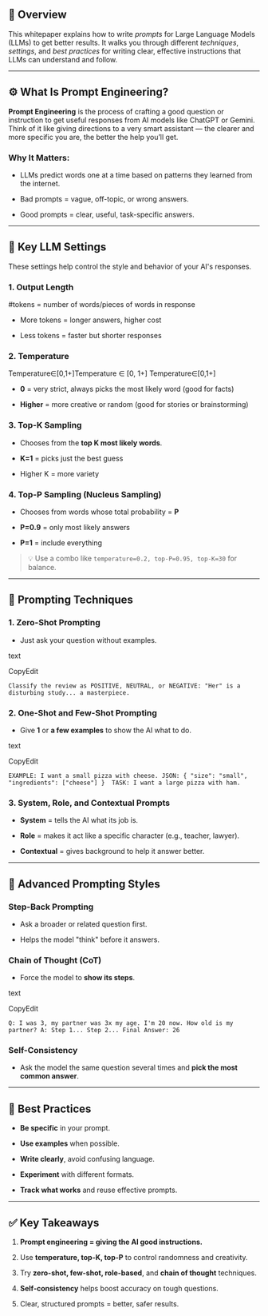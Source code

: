 
## 📄 Overview

This whitepaper explains how to write _prompts_ for Large Language Models (LLMs) to get better results. It walks you through different _techniques_, _settings_, and _best practices_ for writing clear, effective instructions that LLMs can understand and follow.

---

## ⚙️ What Is Prompt Engineering?

**Prompt Engineering** is the process of crafting a good question or instruction to get useful responses from AI models like ChatGPT or Gemini. Think of it like giving directions to a very smart assistant — the clearer and more specific you are, the better the help you’ll get.

### Why It Matters:

- LLMs predict words one at a time based on patterns they learned from the internet.
    
- Bad prompts = vague, off-topic, or wrong answers.
    
- Good prompts = clear, useful, task-specific answers.
    

---

## 🔧 Key LLM Settings

These settings help control the style and behavior of your AI's responses.

### **1. Output Length**

#tokens = number of words/pieces of words in response

- More tokens = longer answers, higher cost
    
- Less tokens = faster but shorter responses
    

### **2. Temperature**

Temperature∈[0,1+]Temperature ∈ [0, 1+] Temperature∈[0,1+]

- **0** = very strict, always picks the most likely word (good for facts)
    
- **Higher** = more creative or random (good for stories or brainstorming)
    

### **3. Top-K Sampling**

- Chooses from the **top K most likely words**.
    
- **K=1** = picks just the best guess
    
- Higher K = more variety
    

### **4. Top-P Sampling (Nucleus Sampling)**

- Chooses from words whose total probability = **P**
    
- **P=0.9** = only most likely answers
    
- **P=1** = include everything
    

> 💡 Use a combo like `temperature=0.2, top-P=0.95, top-K=30` for balance.

---

## 🧪 Prompting Techniques

### **1. Zero-Shot Prompting**

- Just ask your question without examples.
    

text

CopyEdit

`Classify the review as POSITIVE, NEUTRAL, or NEGATIVE: "Her" is a disturbing study... a masterpiece.`

### **2. One-Shot and Few-Shot Prompting**

- Give **1** or **a few examples** to show the AI what to do.
    

text

CopyEdit

`EXAMPLE: I want a small pizza with cheese. JSON: { "size": "small", "ingredients": ["cheese"] }  TASK: I want a large pizza with ham.`

### **3. System, Role, and Contextual Prompts**

- **System** = tells the AI what its job is.
    
- **Role** = makes it act like a specific character (e.g., teacher, lawyer).
    
- **Contextual** = gives background to help it answer better.
    

---

## 🧠 Advanced Prompting Styles

### **Step-Back Prompting**

- Ask a broader or related question first.
    
- Helps the model "think" before it answers.
    

### **Chain of Thought (CoT)**

- Force the model to **show its steps**.
    

text

CopyEdit

`Q: I was 3, my partner was 3x my age. I'm 20 now. How old is my partner? A: Step 1... Step 2... Final Answer: 26`

### **Self-Consistency**

- Ask the model the same question several times and **pick the most common answer**.
    

---

## 🧼 Best Practices

- **Be specific** in your prompt.
    
- **Use examples** when possible.
    
- **Write clearly**, avoid confusing language.
    
- **Experiment** with different formats.
    
- **Track what works** and reuse effective prompts.
    

---

## ✅ Key Takeaways

1. **Prompt engineering = giving the AI good instructions.**
    
2. Use **temperature, top-K, top-P** to control randomness and creativity.
    
3. Try **zero-shot, few-shot, role-based**, and **chain of thought** techniques.
    
4. **Self-consistency** helps boost accuracy on tough questions.
    
5. Clear, structured prompts = better, safer results.